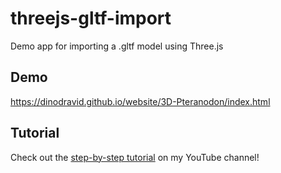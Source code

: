 # threejs-gltf-import

Demo app for importing a .gltf model using Three.js

## Demo



https://dinodravid.github.io/website/3D-Pteranodon/index.html
## Tutorial

Check out the [step-by-step tutorial](https://youtu.be/aOQuuotM-Ww) on my YouTube channel!
